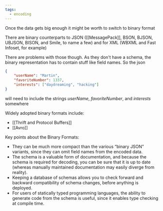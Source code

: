 ```yaml
---
tags:
  - encoding
---
```


Once the data gets big enough it might be worth to switch to binary format

There are binary counterparts to JSON ([[MessagePack]], BSON, BJSON, UBJSON, BISON, and Smile, to name a few) and for XML (WBXML and Fast Infoset, for example)

There are problems with those though. As they don't have a schema, the binary representation has to contain stuff like field names. So the json
```json
{
	"userName": "Martin",
	"favoriteNumber": 1337,
	"interests": ["daydreaming", "hacking"]
}
```
will need to include the strings *userName*, *favoriteNumber*, and *interests* somewhere

Widely adopted binary formats include:
- [[Thrift and Protocol Buffers]]
- [[Avro]]

Key points about the Binary Formats:
- They can be much more compact than the various “binary JSON” variants, since they can omit field names from the encoded data.
- The schema is a valuable form of documentation, and because the schema is required for decoding, you can be sure that it is up to date (whereas manually maintained documentation may easily diverge from reality).
-  Keeping a database of schemas allows you to check forward and backward compatibility of schema changes, before anything is deployed.
- For users of statically typed programming languages, the ability to generate code from the schema is useful, since it enables type checking at compile time.